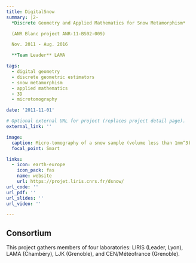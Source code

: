```yaml
---
title: DigitalSnow
summary: |2-
  *Discrete Geometry and Applied Mathematics for Snow Metamorphism*

  (ANR Blanc project ANR-11-BS02-009)

  Nov. 2011 - Aug. 2016

  **Team Leader** LAMA

tags:
  - digital geometry
  - discrete geometric estimators
  - snow metamorphism
  - applied mathematics
  - 3D
  - microtomography

date: '2011-11-01'

# Optional external URL for project (replaces project detail page).
external_link: ''

image:
  caption: Micro-tomography of a snow sample (volume less than 1mm^3)
  focal_point: Smart

links:
  - icon: earth-europe
    icon_pack: fas
    name: website
    url: https://projet.liris.cnrs.fr/dsnow/
url_code: ''
url_pdf: ''
url_slides: ''
url_video: ''

---
```


## Consortium

This project gathers members of four laboratories: LIRIS (Leader, Lyon), LAMA (Chambéry), LJK (Grenoble), and CEN/Météofrance (Grenoble).